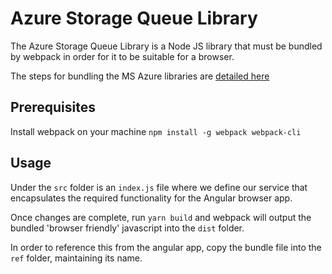 # Azure Storage Queue Library

The Azure Storage Queue Library is a Node JS library that must be bundled by webpack in order for it to be suitable for a browser.

The steps for bundling the MS Azure libraries are [detailed here](https://github.com/Azure/azure-sdk-for-js/blob/main/documentation/Bundling.md)

## Prerequisites

Install webpack on your machine `npm install -g webpack webpack-cli`

## Usage

Under the `src` folder is an `index.js` file where we define our service that encapsulates the required functionality for the Angular browser app.

Once changes are complete, run `yarn build` and webpack will output the bundled 'browser friendly' javascript into the `dist` folder.

In order to reference this from the angular app, copy the bundle file into the `ref` folder, maintaining its name.
